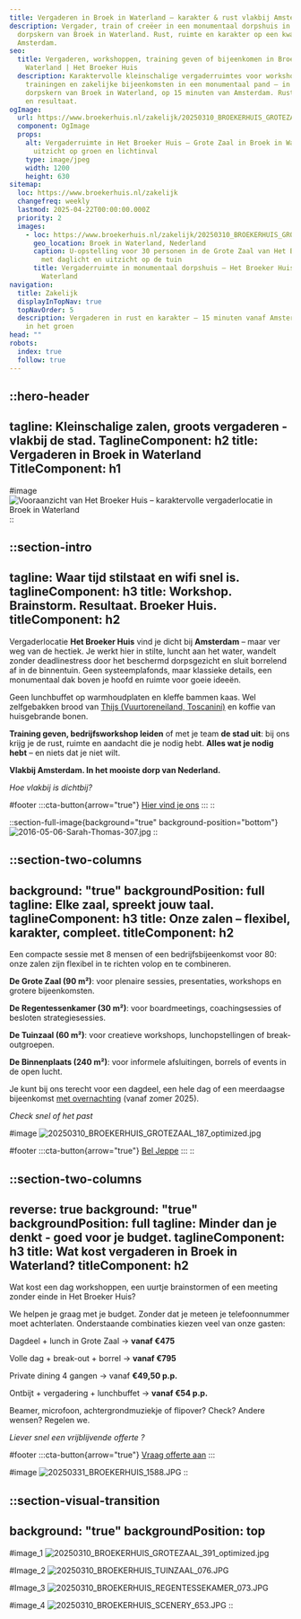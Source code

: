 ```yaml
---
title: Vergaderen in Broek in Waterland – karakter & rust vlakbij Amsterdam
description: Vergader, train of creëer in een monumentaal dorpshuis in de oude
  dorpskern van Broek in Waterland. Rust, ruimte en karakter op een kwartier van
  Amsterdam.
seo:
  title: Vergaderen, workshoppen, training geven of bijeenkomen in Broek in
    Waterland | Het Broeker Huis
  description: Karaktervolle kleinschalige vergaderruimtes voor workshops,
    trainingen en zakelijke bijeenkomsten in een monumentaal pand – in de oude
    dorpskern van Broek in Waterland, op 15 minuten van Amsterdam. Rust, sfeer
    en resultaat.
ogImage:
  url: https://www.broekerhuis.nl/zakelijk/20250310_BROEKERHUIS_GROTEZAAL_391_optimized.jpg
  component: OgImage
  props:
    alt: Vergaderruimte in Het Broeker Huis – Grote Zaal in Broek in Waterland met
      uitzicht op groen en lichtinval
    type: image/jpeg
    width: 1200
    height: 630
sitemap:
  loc: https://www.broekerhuis.nl/zakelijk
  changefreq: weekly
  lastmod: 2025-04-22T00:00:00.000Z
  priority: 2
  images:
    - loc: https://www.broekerhuis.nl/zakelijk/20250310_BROEKERHUIS_GROTEZAAL_391_optimized.jpg
      geo_location: Broek in Waterland, Nederland
      caption: U-opstelling voor 30 personen in de Grote Zaal van Het Broeker Huis,
        met daglicht en uitzicht op de tuin
      title: Vergaderruimte in monumentaal dorpshuis – Het Broeker Huis, Broek in
        Waterland
navigation:
  title: Zakelijk
  displayInTopNav: true
  topNavOrder: 5
  description: Vergaderen in rust en karakter – 15 minuten vanaf Amsterdam, midden
    in het groen
head: ""
robots:
  index: true
  follow: true
---
```


::hero-header
---
tagline: Kleinschalige zalen, groots vergaderen - vlakbij de stad.
TaglineComponent: h2
title: Vergaderen in Broek in Waterland
TitleComponent: h1
---
#image
![Vooraanzicht van Het Broeker Huis – karaktervolle vergaderlocatie in Broek in Waterland](/20250331_BROEKERHUIS_1550.JPG)
::

::section-intro
---
tagline: Waar tijd stilstaat en wifi snel is.
taglineComponent: h3
title: Workshop. Brainstorm. Resultaat. Broeker Huis.
titleComponent: h2
---
Vergaderlocatie **Het Broeker Huis** vind je dicht bij **Amsterdam** – maar ver weg van de hectiek. Je werkt hier in stilte, luncht aan het water, wandelt zonder deadlinestress door het beschermd dorpsgezicht en sluit borrelend af in de binnentuin. Geen systeemplafonds, maar klassieke details, een monumentaal dak boven je hoofd en ruimte voor goeie ideeën.

Geen lunchbuffet op warmhoudplaten en kleffe bammen kaas. Wel zelfgebakken brood van [Thijs (Vuurtoreneiland, Toscanini)](/restaurant) en koffie van huisgebrande bonen.

**Training geven, bedrijfsworkshop leiden** of met je team **de stad uit**: bij ons krijg je de rust, ruimte en aandacht die je nodig hebt. **Alles wat je nodig hebt** – en niets dat je niet wilt.

**Vlakbij Amsterdam. In het mooiste dorp van Nederland.**

*Hoe vlakbij is dichtbij?*

#footer
  :::cta-button{arrow="true"}
  [Hier vind je ons](/contact-parkeren)
  :::
::

::section-full-image{background="true" background-position="bottom"}
![2016-05-06-Sarah-Thomas-307.jpg](/grote-zaal/20250310_BROEKERHUIS_GROTEZAAL_391_optimized.jpg)
::

::section-two-columns
---
background: "true"
backgroundPosition: full
tagline: Elke zaal, spreekt jouw taal.
taglineComponent: h3
title: Onze zalen – flexibel, karakter, compleet.
titleComponent: h2
---
Een compacte sessie met 8 mensen of een bedrijfsbijeenkomst voor 80: onze zalen zijn flexibel in te richten volop en te combineren.

**De Grote Zaal (90 m²)**: voor plenaire sessies, presentaties, workshops en grotere bijeenkomsten.

**De Regentessenkamer (30 m²)**: voor boardmeetings, coachingsessies of besloten strategiesessies.

**De Tuinzaal (60 m²)**: voor creatieve workshops, lunchopstellingen of break-outgroepen.

**De Binnenplaats (240 m²)**: voor informele afsluitingen, borrels of events in de open lucht.

Je kunt bij ons terecht voor een dagdeel, een hele dag of een meerdaagse bijeenkomst [met overnachting](/overnachten) (vanaf zomer 2025).

*Check snel of het past*

#image
![20250310\_BROEKERHUIS\_GROTEZAAL\_187\_optimized.jpg](/20250310_BROEKERHUIS_REGENTESSENKAMER_001.JPG)

#footer
  :::cta-button{arrow="true"}
  [Bel Jeppe](\(tel:+31204031314\))
  :::
::

::section-two-columns
---
reverse: true
background: "true"
backgroundPosition: full
tagline: Minder dan je denkt - goed voor je budget.
taglineComponent: h3
title: Wat kost vergaderen in Broek in Waterland?
titleComponent: h2
---
Wat kost een dag workshoppen, een uurtje brainstormen of een meeting zonder einde in Het Broeker Huis?

We helpen je graag met je budget. Zonder dat je meteen je telefoonnummer moet achterlaten. Onderstaande combinaties kiezen veel van onze gasten:

Dagdeel + lunch in Grote Zaal → **vanaf €475**

Volle dag + break-out + borrel → **vanaf €795**

Private dining 4 gangen → vanaf **€49,50 p.p.**

Ontbijt + vergadering + lunchbuffet → **vanaf €54 p.p.**

Beamer, microfoon, achtergrondmuziekje of flipover? Check? Andere wensen? Regelen we.

*Liever snel een vrijblijvende offerte ?*

#footer
  :::cta-button{arrow="true"}
  [Vraag offerte aan](https://forms.gle/aiEtiwAXoj2MywpKA)
  :::

#image
![20250331\_BROEKERHUIS\_1588.JPG](/20250331_BROEKERHUIS_1625.JPG)
::

::section-visual-transition
---
background: "true"
backgroundPosition: top
---
#image_1
![20250310\_BROEKERHUIS\_GROTEZAAL\_391\_optimized.jpg](/grote-zaal/20250310_BROEKERHUIS_GROTEZAAL_391_optimized.jpg)

#Image_2
![20250310\_BROEKERHUIS\_TUINZAAL\_076.JPG](/COLLAGES/TINYFIED_COLLAGES/20250310_BROEKERHUIS_TUINZAAL_076.JPG)

#Image_3
![20250310\_BROEKERHUIS\_REGENTESSEKAMER\_073.JPG](/COLLAGES/TINYFIED_COLLAGES/20250310_BROEKERHUIS_REGENTESSEKAMER_073.JPG)

#image_4
![20250310\_BROEKERHUIS\_SCENERY\_653.JPG](/COLLAGES/TINYFIED_COLLAGES/20250310_BROEKERHUIS_SCENERY_653.JPG)
::
